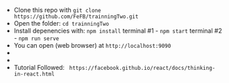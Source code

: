- Clone this repo with ``git clone https://github.com/FeFB/trainningTwo.git``
- Open the folder:
 		``cd trainningTwo``
- Install depenencies with:
 		``npm install``
	terminal #1 - ``npm start``
	terminal #2 - ``npm run serve``
- You can open (web browser) at `http://localhost:9090`
-
-
- Tutorial Followed: ` https://facebook.github.io/react/docs/thinking-in-react.html`
